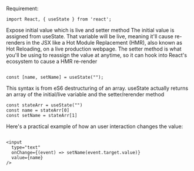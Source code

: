 
Requirement:

```
import React, { useState } from 'react';
```


Expose initial value which is live and setter method
The initial value is assigned from useState. That variable will be live, meaning it'll cause re-renders in the JSX like a Hot Module Replacement (HMR), also known as Hot Reloading, on a live production webpage.
The setter method is what you'll be using to reassign the value at anytime, so it can hook into React's ecosystem to cause a HMR re-render

```

const [name, setName] = useState("");

```

This syntax is from eS6 destructuring of an array. useState actually returns an array of the initial/live variable and the setter/rerender method

```
const stateArr = useState("")
const name = stateArr[0]
const setName = stateArr[1]
```
  

Here's a practical example of how an user interaction changes the value:

```

<input
  type="text"
  onChange={(event) => setName(event.target.value)}
  value={name}
/>

```

  